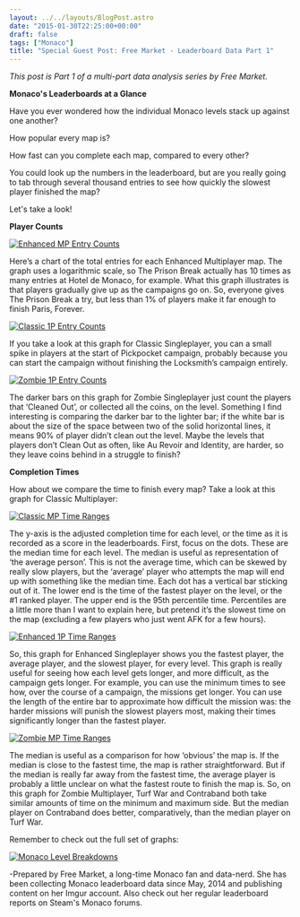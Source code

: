 ```yaml
---
layout: ../../layouts/BlogPost.astro
date: "2015-01-30T22:25:00+00:00"
draft: false
tags: ["Monaco"]
title: "Special Guest Post: Free Market - Leaderboard Data Part 1"
---
```


_This post is Part 1 of a multi-part data analysis series by Free Market._

**Monaco's Leaderboards at a Glance**

Have you ever wondered how the individual Monaco levels stack up against one another?

How popular every map is?

How fast can you complete each map, compared to every other?

You could look up the numbers in the leaderboard, but are you really going to tab through several thousand entries to see how quickly the slowest player finished the map?

Let's take a look!

**Player Counts**

[![Enhanced MP Entry Counts](http://i.imgur.com/c1HgGP8.png "Enhanced MP Entry Counts")](http://i.imgur.com/c1HgGP8.png)

Here’s a chart of the total entries for each Enhanced Multiplayer map. The graph uses a logarithmic scale, so The Prison Break actually has 10 times as many entries at Hotel de Monaco, for example. What this graph illustrates is that players gradually give up as the campaigns go on. So, everyone gives The Prison Break a try, but less than 1% of players make it far enough to finish Paris, Forever.

[![Classic 1P Entry Counts](http://i.imgur.com/1biMNsL.png "Classic 1P Entry Counts")](http://i.imgur.com/1biMNsL.png)

If you take a look at this graph for Classic Singleplayer, you can a small spike in players at the start of Pickpocket campaign, probably because you can start the campaign without finishing the Locksmith’s campaign entirely.

[![Zombie 1P Entry Counts](http://i.imgur.com/Nd4kOJG.png "Zombie 1P Entry Counts")](http://i.imgur.com/Nd4kOJG.png)

The darker bars on this graph for Zombie Singleplayer just count the players that ‘Cleaned Out’, or collected all the coins, on the level. Something I find interesting is comparing the darker bar to the lighter bar; if the white bar is about the size of the space between two of the solid horizontal lines, it means 90% of player didn’t clean out the level. Maybe the levels that players don’t Clean Out as often, like Au Revoir and Identity, are harder, so they leave coins behind in a struggle to finish?

**Completion Times**

How about we compare the time to finish every map? Take a look at this graph for Classic Multiplayer:

[![Classic MP Time Ranges](http://i.imgur.com/UlusSvN.png "Classic MP Time Ranges")](http://i.imgur.com/UlusSvN.png)

The y-axis is the adjusted completion time for each level, or the time as it is recorded as a score in the leaderboards. First, focus on the dots. These are the median time for each level. The median is useful as representation of ‘the average person’. This is not the average time, which can be skewed by really slow players, but the ‘average’ player who attempts the map will end up with something like the median time. Each dot has a vertical bar sticking out of it. The lower end is the time of the fastest player on the level, or the #1 ranked player. The upper end is the 95th percentile time. Percentiles are a little more than I want to explain here, but pretend it’s the slowest time on the map (excluding a few players who just went AFK for a few hours).

[![Enhanced 1P Time Ranges](http://i.imgur.com/1I6jmGa.png "Enhanced 1P Time Ranges")](http://i.imgur.com/1I6jmGa.png)

So, this graph for Enhanced Singleplayer shows you the fastest player, the average player, and the slowest player, for every level. This graph is really useful for seeing how each level gets longer, and more difficult, as the campaign gets longer. For example, you can use the minimum times to see how, over the course of a campaign, the missions get longer. You can use the length of the entire bar to approximate how difficult the mission was: the harder missions will punish the slowest players most, making their times significantly longer than the fastest player.

[![Zombie MP Time Ranges](http://i.imgur.com/lIT08Nw.png "Zombie MP Time Ranges")](http://i.imgur.com/lIT08Nw.png)

The median is useful as a comparison for how ‘obvious’ the map is. If the median is close to the fastest time, the map is rather straightforward. But if the median is really far away from the fastest time, the average player is probably a little unclear on what the fastest route to finish the map is. So, on this graph for Zombie Multiplayer, Turf War and Contraband both take similar amounts of time on the minimum and maximum side. But the median player on Contraband does better, comparatively, than the median player on Turf War.

Remember to check out the full set of graphs:

[![Monaco Level Breakdowns](http://i.imgur.com/NT3li1U.png "Monaco Level Breakdowns")](http://imgur.com/a/5M3c3)

-Prepared by Free Market, a long-time Monaco fan and data-nerd. She has been collecting Monaco leaderboard data since May, 2014 and publishing content on her Imgur account. Also check out her regular leaderboard reports on Steam's Monaco forums.
